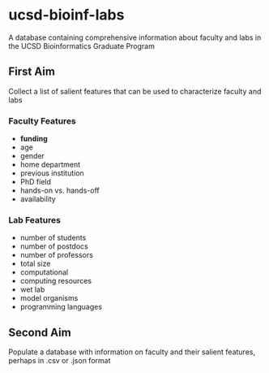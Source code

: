 # ucsd-bioinf-labs
A database containing comprehensive information about faculty and labs in the UCSD Bioinformatics Graduate Program

## First Aim
Collect a list of salient features that can be used to characterize faculty and labs

### Faculty Features
- **funding**
- age
- gender
- home department
- previous institution
- PhD field
- hands-on vs. hands-off
- availability

### Lab Features
- number of students
- number of postdocs
- number of professors
- total size
- computational
- computing resources
- wet lab
- model organisms
- programming languages

## Second Aim
Populate a database with information on faculty and their salient features, perhaps in .csv or .json format

